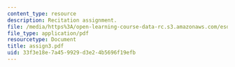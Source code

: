 ```yaml
---
content_type: resource
description: Recitation assignment.
file: /media/https%3A/open-learning-course-data-rc.s3.amazonaws.com/esd-10-introduction-to-technology-and-policy-fall-2006/33f3e18e7a459929d3e24b5696f19efb_assign3.pdf
file_type: application/pdf
resourcetype: Document
title: assign3.pdf
uid: 33f3e18e-7a45-9929-d3e2-4b5696f19efb
---
```

